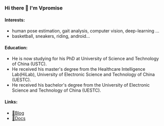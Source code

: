### Hi there 👋 I'm Vpromise

#### Interests:

- human pose estimation, gait analysis, computer vision, deep-learning ... 
- basketball, sneakers, riding, android... 

#### Education:

- He is now studying for his PhD at University of Science and Technology of China (USTC).
- He received his master's degree from the Healthcare Intelligence Lab(HiLab), University of Electronic Science and Technology of China (UESTC).
- He received his bachelor's degree from the University of Electronic Science and Technology of China (UESTC).

#### Links:

- [🧋Blog](https://blog.vpromise.fun)
- [📎Docs](https://docs.vpromise.fun)

<!--
**vpromise/vpromise** is a ✨ _special_ ✨ repository because its `README.md` (this file) appears on your GitHub profile.

Here are some ideas to get you started:

- 🔭 I’m currently working on ...
- 🌱 I’m currently learning ...
- 👯 I’m looking to collaborate on ...
- 🤔 I’m looking for help with ...
- 💬 Ask me about ...
- 📫 How to reach me: ...
- 😄 Pronouns: ...
- ⚡ Fun fact: ...
-->
